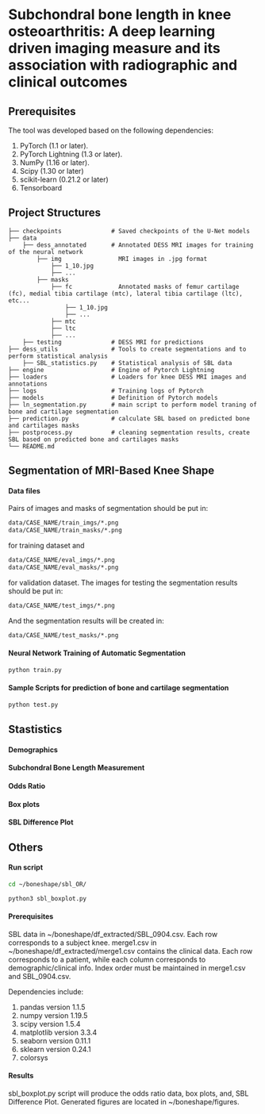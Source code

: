 # Subchondral bone length in knee osteoarthritis: A deep learning driven imaging measure and its association with radiographic and clinical outcomes

## Prerequisites

The tool was developed based on the following dependencies:

1. PyTorch (1.1 or later).
2. PyTorch Lightning (1.3 or later).
3. NumPy (1.16 or later).
4. Scipy (1.30 or later)
5. scikit-learn (0.21.2 or later)
6. Tensorboard

## Project Structures

    ├── checkpoints              # Saved checkpoints of the U-Net models
    ├── data                     
        ├── dess_annotated       # Annotated DESS MRI images for training of the neural network
            ├── img                MRI images in .jpg format
                ├── 1_10.jpg
                ├── ...
            ├── masks
                ├── fc             Annotated masks of femur cartilage (fc), medial tibia cartilage (mtc), lateral tibia cartilage (ltc), etc...
                    ├── 1_10.jpg
                    ├── ...
                ├── mtc
                ├── ltc
                ├── ...
        ├── testing              # DESS MRI for predictions
    ├── dess_utils               # Tools to create segmentations and to perform statistical analysis
        ├── SBL_statistics.py    # Statistical analysis of SBL data
    ├── engine                   # Engine of Pytorch Lightning
    ├── loaders                  # Loaders for knee DESS MRI images and annotations
    ├── logs                     # Training logs of Pytorch
    ├── models                   # Definition of Pytorch models
    ├── ln_segmentation.py       # main script to perform model traning of bone and cartilage segmentation
    ├── prediction.py            # calculate SBL based on predicted bone and cartilages masks
    ├── postprocess.py           # cleaning segmentation results, create SBL based on predicted bone and cartilages masks
    └── README.md

## Segmentation of MRI-Based Knee Shape

#### Data files
Pairs of images and masks of segmentation should be put in:
```bash
data/CASE_NAME/train_imgs/*.png
data/CASE_NAME/train_masks/*.png
```
for training dataset and
```bash
data/CASE_NAME/eval_imgs/*.png
data/CASE_NAME/eval_masks/*.png
```
for validation dataset.
The images for testing the segmentation results should be put in:
```bash
data/CASE_NAME/test_imgs/*.png
```
And the segmentation results will be created in:
```bash
data/CASE_NAME/test_masks/*.png
```

#### Neural Network Training of Automatic Segmentation
```bash
python train.py
```
#### Sample Scripts for prediction of bone and cartilage segmentation
```bash
python test.py
```

## Stastistics
#### Demographics
#### Subchondral Bone Length Measurement
#### Odds Ratio
#### Box plots
#### SBL Difference Plot

## Others
#### Run script
```bash
cd ~/boneshape/sbl_OR/

python3 sbl_boxplot.py
```
#### Prerequisites
SBL data in ~/boneshape/df_extracted/SBL_0904.csv. Each row corresponds to a subject knee.
merge1.csv in ~/boneshape/df_extracted/merge1.csv contains the clinical data. Each row corresponds to a patient, while each column corresponds to demographic/clinical info. Index order must be maintained in merge1.csv and SBL_0904.csv.

Dependencies include:
1. pandas version 1.1.5
2. numpy version 1.19.5
3. scipy version 1.5.4
4. matplotlib version 3.3.4
5. seaborn version 0.11.1
6. sklearn version 0.24.1
7. colorsys

#### Results
sbl_boxplot.py script will produce the odds ratio data, box plots, and, SBL Difference Plot. Generated figures are located in ~/boneshape/figures.